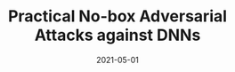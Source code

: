 ---
layout: talks
date: 2021-05-01
title: Practical No-box Adversarial Attacks against DNNs
loc: Security Machine Learning Seminar
slides: security_ml.pdf
---